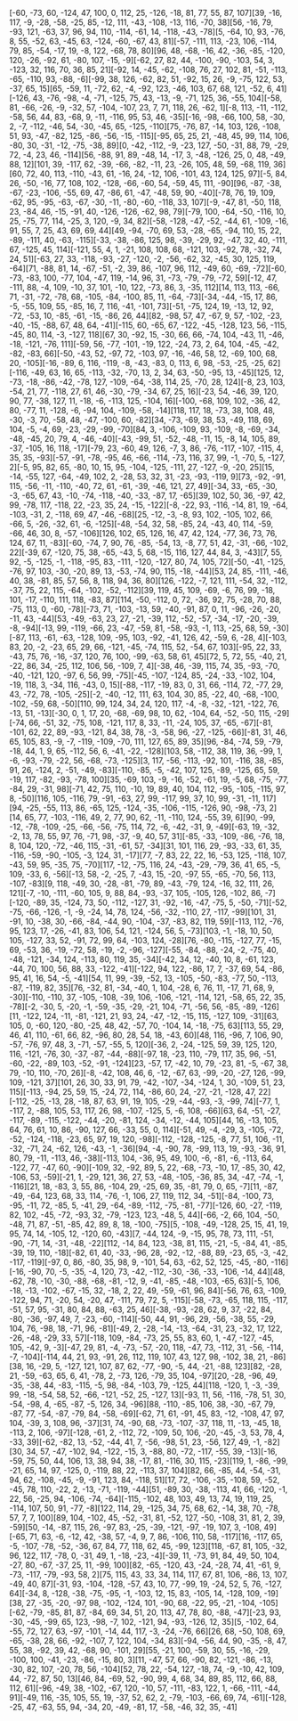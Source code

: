 [-60, -73, 60, -124, 47, 100, 0, 112, 25, -126, -18, 81, 77, 55, 87, 107][39, -16, 117, -9, -28, -58, -25, 85, -12, 111, -43, -108, -13, 116, -70, 38][56, -16, 79, -93, 121, -63, 37, 96, 94, 110, -114, -61, 14, -118, -43, -78][5, -64, 10, 93, -76, 8, 55, -52, 63, -45, 63, -124, -60, -67, 43, 81][-57, -111, 113, -23, 106, -114, 79, 85, -54, -17, 19, -8, 122, -68, 78, 80][96, 48, -68, -16, 42, -36, -85, -120, 120, -26, -92, 61, -80, 107, -15, -9][-62, 27, 82, 44, -100, -90, -103, 54, 3, -123, 32, 116, 70, 36, 85, 21][-92, 14, -45, -62, -108, 76, 27, 102, 81, -51, -113, -65, -110, 93, -88, -6][-99, 38, 126, -62, 82, 51, -92, 15, 26, -9, -75, 122, 53, -37, 65, 15][65, -59, 11, -72, 62, -4, -92, 123, -46, 103, 67, 68, 121, -52, 6, 41][-126, 43, -76, -98, -4, -71, -125, 75, 43, -13, -9, -71, 125, 36, -55, 104][-58, 81, -66, -26, -9, -32, 57, -104, -107, 23, 7, 71, 118, 26, -62, 1][-8, 113, -11, -112, -58, 56, 44, 83, -68, 9, -11, -116, 95, 53, 46, -35][-16, -98, -66, 100, 58, -30, 2, -7, -112, -46, 54, -30, -45, 65, -125, -110][75, -76, 87, -14, 103, 126, -108, 51, 93, -47, -82, 125, -86, -56, -15, -115][-95, 65, 25, 21, -48, 45, 99, 114, 106, -80, 30, -31, -12, -75, -38, 89][0, -42, -112, -9, -23, 127, -50, -31, 88, 79, -29, 72, -4, 23, 46, -114][56, -88, 91, 89, -48, 14, -17, 3, -48, -126, 25, 0, 48, -49, 88, 12][101, 39, -117, 62, -39, -66, -82, -11, 23, -26, 105, 48, 59, -68, 119, 36][60, 72, 40, 113, -110, -43, 61, -16, 24, -12, 106, -101, 43, 124, 125, 97][-5, 84, 26, -50, -16, 77, 108, 102, -128, -66, -60, 54, -59, 45, 111, -90][96, -87, -38, -67, -23, -106, -55, 69, 47, -86, 61, -47, -48, 59, 90, -40][-78, 76, 19, 109, -62, 95, -95, -63, -67, -30, -11, -80, -60, -118, 33, 107][-9, -47, 81, -50, 118, 23, -84, 46, -15, -91, 40, -126, -126, -62, 98, 79][-79, 100, -64, -50, -116, 10, 25, -75, 77, 114, -25, 3, 120, -9, 34, 82][-58, -128, -47, -52, -44, 61, -109, -16, 91, 55, 7, 25, 43, 69, 69, 44][49, -94, -70, 69, 53, -28, -65, -94, 110, 15, 22, -89, -111, 40, -63, -115][-33, -38, -86, 125, 98, -39, -29, 92, -47, 32, 40, -111, 67, -125, 45, 114][-121, 55, 4, 1, -21, 108, 108, 68, -121, 103, -92, 78, -32, 74, 24, 51][-63, 27, 33, -118, -93, -27, -120, -2, -56, -62, 32, -45, 30, 125, 119, -64][71, -88, 81, 14, -67, -51, -2, 39, 86, -107, 96, 112, -49, 60, -69, -72][-60, -73, -83, 100, -77, 104, -47, 119, -14, 96, 31, -73, -79, -79, -72, 59][-12, 47, -111, 88, -4, 109, -10, 37, 101, -10, 122, -73, 86, 3, -35, 112][14, 113, 113, -66, 71, -31, -72, -78, 68, -105, -84, -100, 85, 11, -64, -73][-34, -44, -15, 17, 86, -5, -55, 109, 55, -85, 16, 7, 116, -41, -101, 73][-51, -75, 124, 19, -13, 12, 92, -72, -53, 10, -85, -61, -15, -86, 26, 44][82, -98, 57, 47, -67, 9, 57, -102, -23, -40, -15, -88, 67, 48, 64, -41][-115, 60, -65, 67, -122, -45, -128, 123, 56, -115, -45, 80, 114, -3, -127, 118][67, 30, -92, 15, -30, 66, 66, -74, 104, -43, 11, -46, -18, -121, -76, 111][-59, 56, -77, -101, -19, 122, -24, 73, 2, 64, 104, -45, -42, -82, -83, 66][-50, -43, 52, -97, 72, -103, 97, -16, -46, 58, 12, -69, 100, 68, 20, -105][-16, -89, 6, 116, -119, -8, -43, -83, 0, 113, 6, 98, -53, -25, -25, 62][-116, -49, 63, 16, 65, -113, -32, -70, 13, 2, 34, 63, -50, -95, 13, -45][125, 12, -73, -18, -86, -42, -78, 127, -109, -64, -38, 114, 25, -70, 28, 124][-8, 23, 103, -54, 21, 77, -118, 27, 61, 46, -30, -79, -34, 67, 25, 16][-23, 54, -46, 39, 120, 90, 77, -38, 127, 11, -18, -6, -113, 125, -104, 16][-100, -68, 109, 102, -36, 42, 80, -77, 11, -128, -6, -94, 104, -109, -58, -14][118, 117, 18, -73, 38, 108, 48, -30, -3, 70, -58, 48, -47, -100, 60, -82][34, -73, -69, 38, 53, -49, 118, 69, 104, -5, -4, 69, -23, -29, -99, -70][84, 3, -106, -109, 93, -109, -8, -69, -34, -48, -45, 20, 79, 4, -46, -40][-43, -99, 51, -52, -48, -11, 15, -8, 14, 105, 89, -37, -105, 16, 118, -17][-79, 23, -60, 49, 126, -7, 3, 86, -76, -117, -107, -115, 4, 35, 35, -93][-57, -91, -78, -95, 46, -66, -114, -73, 116, 37, 99, -1, -70, 5, -127, 2][-5, 95, 82, 65, -80, 10, 15, 95, -104, -125, -111, 27, -127, -9, -20, 25][15, -14, -55, 127, -64, -49, 102, 2, -28, 53, 32, 31, -23, -93, -119, 9][73, -92, -91, 115, -56, -11, -110, -40, 72, 61, -61, -39, -46, 121, 27, 49][-34, 33, -65, -30, -3, -65, 67, 43, -10, -74, -118, -40, -33, -87, 17, -65][39, 102, 50, 36, -97, 42, 99, -78, 117, -118, 22, -23, 35, 24, -15, -122][-8, -22, 93, -116, -14, 81, 19, -64, -103, -31, 2, -118, 69, 47, -46, -68][25, -12, -3, -8, 93, 102, -105, 102, 66, -66, 5, -26, -32, 61, -6, -125][-48, -54, 32, 58, -85, 24, -43, 40, 114, -59, -66, 46, 30, 8, -57, -106][126, 102, 65, 126, 16, 47, 42, 124, -77, 36, 73, 76, 124, 67, 11, -83][-60, -74, 7, 90, 76, -85, -54, 13, -8, 77, 51, 42, -31, -66, -102, 22][-39, 67, -120, 75, 38, -65, -43, 5, 68, -15, 116, 127, 44, 84, 3, -43][7, 55, 92, -5, -125, -1, -118, -95, 83, -111, -120, -127, 80, 74, 105, 72][-50, -41, -125, -76, 97, 103, -30, -20, 89, 13, -53, -74, 90, 115, -18, -44][53, 24, 85, -111, -46, 40, 38, -81, 85, 57, 56, 8, 118, 94, 36, 80][126, -122, -7, 121, 111, -54, 32, -112, -37, 75, 22, 115, -64, -102, -52, -112][39, 119, 45, 109, -69, -6, 76, 99, -18, 101, -17, -110, 111, 118, -83, 87][114, -50, -112, 0, 72, -36, 92, 75, -28, 70, 88, -75, 113, 0, -60, -78][-73, 71, -103, -13, 59, -40, -91, 87, 0, 11, -96, -26, -20, -11, 43, -44][53, -49, -63, 23, 27, -21, -39, 112, -52, -57, -34, -17, -20, -39, -8, -94][-13, 99, -119, -66, 23, -47, -59, 81, -58, -93, -1, 113, -25, 68, 59, -30][-87, 113, -61, -63, -128, 109, -95, 103, -92, -41, 126, 42, -59, 6, -28, 4][-103, 83, 20, -2, -23, 65, 29, 66, -121, -45, -74, 115, 52, -54, 67, 103][-95, 22, 33, -43, 75, 76, -16, -37, 120, 76, 100, -99, -63, 58, 61, 45][72, 5, 72, 55, -40, 21, -22, 86, 34, -25, 112, 106, 56, -109, 7, 4][-38, 46, -39, 115, 74, 35, -93, -70, -40, -121, 120, -97, 6, 56, 99, -75][-45, -107, -124, 85, -24, -33, -102, 104, -19, 118, 3, -34, 116, -43, 0, 15][-88, -117, -19, 83, 0, 31, 66, -114, 72, -77, 29, 43, -72, 78, -105, -25][-2, -40, -12, 111, 63, 104, 30, 85, -22, 40, -68, -100, -102, -59, 68, -50][110, 99, 124, 34, 24, 120, 117, -4, -8, -32, -121, -122, 76, -13, 51, -13][-30, 0, 1, 17, 20, -68, -69, 98, 10, 62, -104, 64, -52, -50, 115, -29][-74, 66, -51, 32, -75, 108, -121, 117, 8, 33, -11, -24, 105, 37, -65, -67][-81, -101, 62, 22, 89, -93, -121, 84, 38, 78, -3, -58, 96, -27, -125, -66][-81, 31, 46, 65, 105, 83, -9, -7, -119, -109, -70, 111, 127, 65, 89, 35][96, -84, -74, 59, -79, -18, 44, 1, 9, 65, -112, 56, 6, -41, -22, -128][103, 58, -112, 38, 119, 36, -99, 1, -6, -93, -79, -22, 56, -68, -73, -125][3, 117, -56, -113, -92, 101, -116, 38, -85, 91, 26, -124, 2, -51, -49, -83][-110, -85, -5, -42, 107, 125, -89, -125, 65, 59, -19, 117, -82, -93, -78, 100][35, -69, 103, -9, -16, -52, -61, 19, -5, 68, -75, -77, -84, 29, -31, 98][-71, 42, 75, 110, -10, 19, 89, 40, 104, 112, -95, -105, -115, 97, 8, -50][116, 105, -116, 79, -91, -63, 27, 99, -117, 99, 37, 10, 99, -31, -11, 117][94, -25, -55, 113, 86, -65, 125, -124, -35, -106, -115, -126, 90, -98, -73, 2][14, 65, 77, -103, -116, 49, 2, 77, 90, 62, -11, -110, 124, -55, 39, 6][90, -99, -12, -78, -109, -25, -66, -56, -75, 114, 72, -6, -42, -31, 9, -49][-63, 19, -32, -2, 13, 78, 55, 97, 76, -71, 98, -37, -9, 40, 57, 31][-85, -33, -109, -86, -76, 18, 8, 104, 120, -72, -46, 115, -31, -61, 57, -34][31, 101, 116, 29, -93, -33, 61, 35, -116, -59, -90, -105, -3, 124, 31, -17][77, -7, 83, 22, 22, 16, -53, 125, -118, 107, -43, 59, 95, -35, 75, -70][117, -12, -75, 116, 24, -43, -29, -79, 36, 41, 65, -5, 109, -33, 6, -56][-13, 58, -2, -25, 7, -43, 15, -20, -97, 55, -65, -70, 56, 113, -107, -83][9, 118, -49, 30, -28, -81, -79, 89, -43, -79, 124, -16, 32, 111, 26, 121][-7, -10, -111, -60, 105, 9, 88, 84, -93, -37, 105, -105, 126, -102, 86, -7][-120, -89, 35, -124, 73, 50, -112, -127, 31, -92, -16, -47, -75, 5, -50, -71][-52, -75, -66, -126, -1, -9, -24, 14, 78, 124, -56, -32, -110, 27, -117, -99][101, 31, -91, 10, -38, 30, -66, -84, -44, 90, -104, -37, -83, 82, 119, 59][-113, 112, -76, 95, 123, 17, -26, -41, 83, 106, 54, 121, -124, 56, 5, -73][103, -1, -18, 10, 50, 105, -127, 33, 52, -91, 72, 99, 64, -103, 124, -28][76, -80, -115, -127, 77, -15, 69, -53, 36, -19, -72, 58, -19, -2, -96, -127][-55, -84, -88, -24, -2, -75, 40, -48, -121, -34, 124, -113, 80, 119, 35, -34][-42, 34, 12, -40, 10, 8, -61, 123, -44, 70, 100, 56, 88, 33, -122, -41][-122, 94, 122, -86, 17, 7, -37, 69, 54, -86, 95, 41, 16, 54, -5, -41][54, 11, 99, -39, -52, 13, -105, -50, -83, -77, 50, -113, -87, -119, 82, 35][76, -32, 81, -34, -40, 1, 104, -28, 6, 76, 11, -17, 71, 68, 9, -30][-110, -110, 37, -105, -108, -39, 106, -106, -121, -114, 121, -58, 65, 22, 35, -78][-2, -30, 5, -20, -1, -59, -35, -29, -21, 104, -71, -56, 56, -85, -89, -126][11, -122, 124, -11, -81, -121, 21, 93, 24, -47, -12, -15, 115, -127, 109, -31][63, 105, 0, -60, 120, -80, -25, 48, 42, -57, 70, -104, 14, -18, -75, 63][113, 55, 29, 46, 41, 110, -61, 66, 82, -96, 80, 28, 54, 18, -43, 60][48, 116, -96, 7, 106, 90, -57, -76, 97, 48, 3, -71, -57, -55, 5, 120][-36, 2, -24, -125, 59, 39, 125, 120, 116, -121, -76, 30, -37, -87, -44, -88][-97, 18, -23, 110, -79, 117, 35, 96, -51, -60, -22, -89, 103, -52, -91, -124][23, -57, 17, -42, 10, 79, -23, 81, -5, -67, 38, 79, -10, 110, -70, 26][-8, -42, 108, 46, 6, -12, -67, 63, -99, -20, -27, 126, -99, 109, -121, 37][101, 26, 30, 33, 91, 79, -42, -107, -34, -124, 1, 30, -109, 51, 23, 115][-113, -94, 25, 59, 15, -24, 72, 114, -86, 60, 24, -27, -21, -128, 47, 22][-112, -25, -13, 28, -18, 87, 63, 91, 19, 105, -29, -44, -93, -3, -99, 74][-77, 1, -117, 2, -88, 105, 53, 117, 26, 98, -107, -125, 5, -6, 108, -66][63, 64, -51, -27, -117, -89, -115, -122, -44, -20, -81, 124, -34, -12, -44, 105][44, 16, -13, 105, 64, 76, 61, 10, 86, -90, 127, 66, -33, 55, 0, 114][-51, 49, -4, -29, 3, -105, -72, -52, -124, -118, -23, 65, 97, 19, 120, -98][-112, -128, -125, -8, 77, 51, 106, -11, -32, -71, 24, -62, 126, -43, -1, -36][94, -4, -90, 78, -99, 113, 19, -93, -36, 91, 80, 79, -11, -113, 46, -38][-113, 104, -36, 95, 49, 100, -6, -81, -6, -113, 64, -122, 77, -47, 60, -90][-109, 32, -92, 89, 5, 22, -68, -73, -10, 17, -85, 30, 42, -106, 53, -59][-21, 1, -29, 121, 36, 27, 53, -48, -105, -36, 85, 34, -47, -74, -1, -116][21, 18, -83, 3, 55, 86, -104, 29, -25, 69, 35, -81, 79, 0, 65, -7][11, -87, -49, -64, 123, 68, 33, 114, -76, -1, 106, 27, 119, 112, 34, -51][-84, -100, 73, -95, -11, 72, -85, 5, -41, 29, -64, -89, -112, -75, -81, -77][-126, 60, -27, -119, 82, 102, -45, -72, -93, 32, -79, -123, 123, -48, 5, 44][-66, -2, 66, 104, -50, -48, 71, 87, -51, -85, 42, 89, 8, 18, -100, -75][5, -108, -49, -128, 25, 15, 41, 19, 95, 74, 14, -105, 12, -120, 60, -43][7, -44, 124, -9, -15, 95, 78, 73, 111, -51, -90, -71, 14, -31, -48, -22][112, -14, 84, 123, -38, 81, 115, -21, -5, -84, 41, -85, -39, 19, 110, -18][-82, 61, 40, -33, -96, 28, -92, -12, -88, 89, -23, 65, -3, -42, -117, -119][-97, 0, 86, -80, 35, 98, 9, -101, 54, 63, -62, 52, 125, -45, -80, -116][-16, -90, 70, -5, -35, -4, 120, 73, -42, -112, -30, -36, -33, -106, -14, 44][48, -62, 78, -10, -30, -88, -68, -81, -12, 9, -41, -85, -48, -103, -65, 63][-5, 106, -18, -13, -102, -67, -15, 32, -18, 2, 22, 49, -59, -61, 96, 84][-56, 76, 63, -109, -122, 94, 71, -20, 54, -20, 47, -111, 79, 72, 5, -115][-58, -73, -65, 118, 115, -117, -51, 57, 95, -31, 80, 84, 88, -63, 25, 46][-38, -93, -28, 62, 9, 37, -22, 84, -80, -36, -97, 49, 7, -23, -60, -114][-50, 44, 91, -96, 29, -56, -38, 55, -29, 104, 76, -98, 18, -71, 96, -81][-49, 2, -28, -14, -13, -64, -31, 23, -32, 17, 122, -26, -48, -29, 33, 57][-118, 109, -84, -73, 25, 55, 83, 60, 1, -47, -127, -45, 105, -42, 9, -3][-47, 29, 81, -4, -73, -57, -20, 118, -47, 73, -112, 31, -56, -114, -7, -104][-114, 44, 21, 93, -91, 26, 112, 119, 107, 43, 127, 98, -102, 38, 21, -86][38, 16, -29, 5, -127, 121, 107, 87, 62, -77, -90, -5, 44, -21, -88, 123][82, -28, 21, -59, -63, 65, 6, 41, -78, 2, -73, 126, -79, 35, 104, -97][20, -28, -96, 49, -35, -38, 44, -83, -115, -5, 98, -84, -103, 79, -125, 44][118, -120, 1, -3, -39, 99, -18, -54, 58, 52, -66, -121, -52, 25, -127, 13][-93, 11, 56, -116, -78, 51, 30, -54, -98, 4, -65, -87, -5, 126, 34, -96][88, -110, -85, 106, 38, -30, -67, 79, -87, 77, -54, -87, -79, 84, -58, -69][-62, 71, 61, -91, 45, 83, -12, -108, 47, 97, 104, -39, 3, 108, 96, -37][31, 74, -90, 68, -73, -107, -37, 118, 11, -13, -45, 18, -113, 2, 106, -97][-128, -61, 2, -112, 72, -109, 50, 106, -20, -45, -3, 53, 78, 4, -33, 39][-62, -82, 13, -52, -44, 41, 7, -56, -98, 51, 23, -56, 127, 49, -1, -82][30, 34, 57, -47, -102, 94, -122, -15, 3, -88, 80, -72, -117, -55, 39, -13][-16, -59, 75, 50, 44, 106, 13, 38, 94, 38, -17, 81, -116, 30, 115, -23][119, 1, -86, -99, -21, 65, 14, 97, -125, 0, -119, 88, 22, -113, 37, 104][82, 66, -85, 44, -54, -31, 94, 62, -108, -45, -9, -91, 123, 84, -118, 51][17, 72, -106, -35, -108, 59, -52, -45, 78, 110, -22, 2, -13, -71, -119, -44][51, -89, 30, -38, -113, 41, 66, -120, -1, 22, 56, -25, 94, -106, -74, -64][-115, -102, 48, 103, 49, 13, 74, 19, 119, 25, -114, 107, 50, 91, -77, -8][122, 114, 29, -125, 34, 75, 68, 62, -14, 38, 70, -78, 57, 7, 7, 100][89, 104, -102, 45, -52, -31, 81, -52, 127, -50, -108, 31, 81, 2, 39, -59][50, -14, -87, 115, 26, -97, 83, -25, -39, -121, -97, -19, 107, 3, -108, 49][-65, 71, 63, -6, -12, 42, -38, 57, -4, 9, 7, 86, -106, 110, 58, -117][16, -117, 65, -5, -107, -78, -52, -36, 67, 84, 77, 118, 62, 45, -99, 123][118, -67, 81, 105, -32, 96, 122, 117, -78, 0, -31, 49, 1, -18, -23, -4][-39, 11, -73, 91, 84, 49, 50, 104, -27, 80, -67, -37, 25, 11, -99, 100][82, -65, -120, 43, -24, -28, 74, 41, -61, 9, -73, -117, -79, -93, 58, 2][75, 115, 43, 33, 34, 114, 117, 67, 81, 106, -86, 13, 107, -49, 40, 87][-31, 93, -104, -128, -57, 43, 10, 77, -99, 19, -24, 52, 5, 76, -127, 64][-34, 8, -128, -38, -75, -95, -1, -103, 12, 15, 83, -105, 14, -128, 109, -19][38, 27, -35, -20, -97, 98, -102, -124, 101, -90, 68, -22, 95, -21, -104, -105][-62, -79, -85, 81, 87, -84, 69, 34, 51, 20, 113, 47, 78, 80, -88, -47][-23, 93, -30, -45, -99, 65, 123, -98, -7, 102, -121, 94, -93, -126, 12, 35][5, -102, 64, -55, 72, 127, 63, -97, -101, -14, 44, 117, -3, -24, -76, 66][26, 68, -50, 108, 69, -65, -38, 28, 66, -92, -107, 7, 122, 104, -34, 83][-94, -56, 44, 90, -35, -8, 47, 55, 38, -92, 39, 42, -68, 90, -101, 29][55, -21, 100, -59, 30, 55, -16, -29, -100, 100, -41, -23, -86, -15, 80, 3][11, -47, 57, 66, -90, 82, -121, -86, -13, -30, 82, 107, -20, 78, 56, -104][52, 78, 22, -54, 127, -18, 74, -9, -10, 42, 109, 44, -72, 87, 50, 13][46, 84, -69, 52, -90, 99, 4, 68, 34, 89, 85, 112, 66, 88, 112, 61][-96, -49, 38, -102, -67, 120, -10, 57, -111, -83, 122, 1, -66, -111, -44, 91][-49, 116, -35, 105, 55, 19, -37, 52, 62, 2, -79, -103, -66, 69, 74, -61][-128, -25, 47, -63, 55, 94, -34, 20, -49, -81, 17, -58, -46, 32, 35, -41]